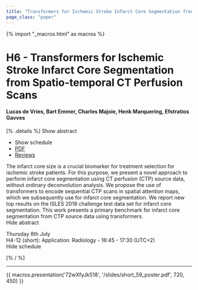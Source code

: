 ```yaml
---
title: "Transformers for Ischemic Stroke Infarct Core Segmentation from Spatio-temporal CT Perfusion Scans"
page_class: "paper"
---
```


{% import "_macros.html" as macros %}

# H6 - Transformers for Ischemic Stroke Infarct Core Segmentation from Spatio-temporal CT Perfusion Scans

#### Lucas de Vries, Bart Emmer, Charles Majoie, Henk Marquering, Efstratios Gavves

[% .details %]
<a class="toggle_visibility" data-selector=".abstract" data-level="3">Show abstract</a>
- <a class="toggle_visibility" data-selector=".schedule" data-level="3">Show schedule</a>
- <a href="https://openreview.net/pdf?id=CSNQMsxteqm">PDF</a>
- <a href="https://openreview.net/forum?id=CSNQMsxteqm">Reviews</a>

<p>
    <span class="abstract">
        The infarct core size is a crucial biomarker for treatment selection for ischemic stroke patients. For this purpose, we present a novel approach to perform infarct core segmentation using CT perfusion (CTP) source data, without ordinary deconvolution analysis. We propose the use of transformers to encode sequential CTP scans in spatial attention maps, which we subsequently use for infarct core segmentation. We report new top results on the ISLES 2018 challenge test data set for infarct core segmentation. This work presents a primary benchmark for infarct core segmentation from CTP source data using transformers.
        <br>
        <span class="actions"><a class="toggle_visibility" data-level="2">Hide abstract</a></span>
    </span>
</p>

<p>
    <span class="schedule">
         Thursday 8th July<br>H4-12 (short): Application: Radiology - 16:45 - 17:30 (UTC+2)
        <br>
        <span class="actions"><a class="toggle_visibility" data-level="2">Hide schedule</a></span>
    </span>
</p>

[% / %]


---

{{ macros.presentation('72wXfyJk518', '/slides/short_59_poster.pdf', 720, 450) }}
